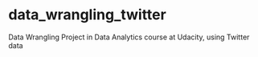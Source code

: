 # data_wrangling_twitter
Data Wrangling Project in Data Analytics course at Udacity, using Twitter data
